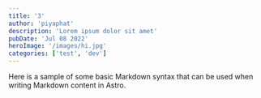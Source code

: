 ```yaml
---
title: '3'
author: 'piyaphat' 
description: 'Lorem ipsum dolor sit amet'
pubDate: 'Jul 08 2022'
heroImage: '/images/hi.jpg'
categories: ['test', 'dev']
---
```


Here is a sample of some basic Markdown syntax that can be used when writing Markdown content in Astro.